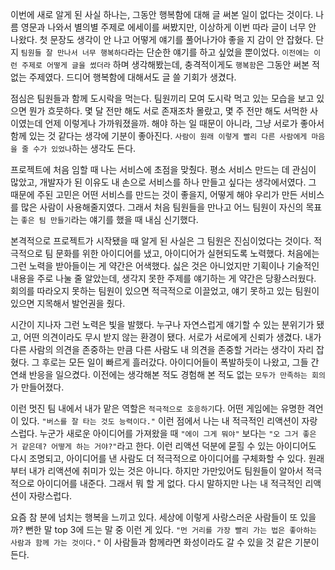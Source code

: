 이번에 새로 알게 된 사실 하나는, 그동안 행복함에 대해 글 써본 일이 없다는 것이다. 나름 영문과 나와서 별의별 주제로 에세이를 써봤지만, 이상하게 이번 따라 글이 너무 안 나왔다. 첫 문장도 생각이 안 나고 어떻게 얘기를 풀어나가야 좋을 지 감이 안 잡혔다. 단지 `팀원들 잘 만나서 너무 행복하다`라는 단순한 얘기를 하고 싶었을 뿐이었다. `이전에는 이런 주제로 어떻게 글을 썼더라` 하며 생각해봤는데, 충격적이게도 `행복함`은 그동안 써본 적 없는 주제였다. 드디어 행복함에 대해서도 글 쓸 기회가 생겼다.

점심은 팀원들과 함께 도시락을 먹는다. 팀원끼리 모여 도시락 먹고 있는 모습을 보고 있으면 뭔가 흐뭇하다. 몇 달 전만 해도 서로 존재조차 몰랐고, 몇 주 전만 해도 서먹한 사이였는데 언제 이렇게나 가까워졌을까. 해야 하는 일 때문이 아니라, 그냥 서로가 좋아서 함께 있는 것 같다는 생각에 기분이 좋아진다. `사람이 원래 이렇게 빨리 다른 사람에게 마음을 줄 수가 있었나`하는 생각도 든다.

프로젝트에 처음 임할 때 나는 서비스에 초점을 맞췄다. 평소 서비스 만드는 데 관심이 많았고, 개발자가 된 이유도 내 손으로 서비스를 하나 만들고 싶다는 생각에서였다. 그 때문에 주된 고민은 어떤 서비스를 만드는 것이 좋을지, 어떻게 해야 우리가 만든 서비스를 많은 사람이 사용해줄지였다. 그래서 처음 팀원들을 만나고 어느 팀원이 자신의 목표는 `좋은 팀 만들기`라는 얘기를 했을 때 내심 신기했다.

본격적으로 프로젝트가 시작됐을 때 알게 된 사실은 그 팀원은 진심이었다는 것이다. 적극적으로 팀 문화를 위한 아이디어를 냈고, 아이디어가 실현되도록 노력했다. 처음에는 그런 노력을 받아들이는 게 약간은 어색했다. 싫은 것은 아니었지만 기획이나 기술적인 내용을 주로 나눌 줄 알았는데, 생각지 못한 주제를 얘기하는 게 약간은 당황스러웠다. 회의를 따라오지 못하는 팀원이 있으면 적극적으로 이끌었고, 얘기 못하고 있는 팀원이 있으면 지목해서 발언권을 줬다.

시간이 지나자 그런 노력은 빛을 발했다. 누구나 자연스럽게 얘기할 수 있는 분위기가 됐고, 어떤 의견이라도 무시 받지 않는 환경이 됐다. 서로가 서로에게 신뢰가 생겼다. 내가 다른 사람의 의견을 존중하는 만큼 다른 사람도 내 의견을 존중할 거라는 생각이 자리 잡혔다. 그 후로는 모든 일이 빠르게 흘러갔다. 아이디어들이 폭발하듯이 나왔고, 그들 간 연쇄 반응을 일으켰다. 이전에는 생각해본 적도 경험해 본 적도 없는 `모두가 만족하는 회의`가 만들어졌다.

이런 멋진 팀 내에서 내가 맡은 역할은 `적극적으로 호응하기`다. 어떤 게임에는 유명한 격언이 있다. `"버스를 잘 타는 것도 능력이다."` 이런 점에서 나는 내 적극적인 리액션이 자랑스럽다. 누군가 새로운 아이디어를 가져왔을 때 `"에이 그게 뭐야"` 보다는 `"오 그거 좋은 거 같은데? 어떻게 하는 거야?"`라고 한다. 이런 리액션 덕분에 묻힐 수 있는 아이디어도 다시 조명되고, 아이디어를 낸 사람도 더 적극적으로 아이디어를 구체화할 수 있다. 원래부터 내가 리액션에 취미가 있는 것은 아니다. 하지만 가만있어도 팀원들이 알아서 적극적으로 아이디어를 내준다. 그래서 뭐 할 게 없다. 다시 말하지만 나는 내 적극적인 리액션이 자랑스럽다.

요즘 참 분에 넘치는 행복을 느끼고 있다. 세상에 이렇게 사랑스러운 사람들이 또 있을까? 뻔한 말 top 3에 드는 말 중 이런 게 있다. `"먼 거리를 가장 빨리 가는 법은 좋아하는 사람과 함께 가는 것이다."` 이 사람들과 함께라면 화성이라도 갈 수 있을 것 같은 기분이 든다.
